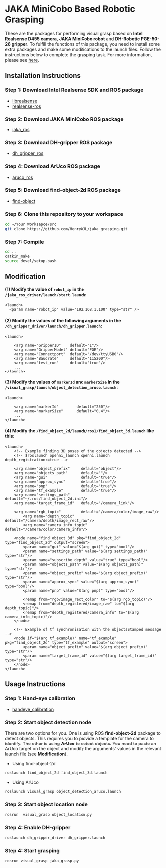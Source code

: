 # JAKA MiniCobo Based Robotic Grasping

These are the packages for performing visual grasp based on **Intel Realsense D455 camera**, **JAKA MiniCobo robot** and **DH-Robotic PGE-50-26 gripper**. To fulfill the functions of this package, you need to install some extra packages and make some modifications to the launch files. Follow the instructions below to complete the grasping task. For more information, please see [here](https://github.com/HenryWJL/RGB-D_Camera_Based_Robotic_Grasping_Project).

## Installation Instructions

### Step 1: Download Intel Realsense SDK and ROS package
- [librealsense](https://github.com/IntelRealSense/librealsense)
- [realsense-ros](https://github.com/IntelRealSense/realsense-ros/tree/ros1-legacy)

### Step 2: Download JAKA MiniCobo ROS package
- [jaka_ros](https://github.com/JAKARobotics/JAKA_ROS_Driver)

### Step 3: Download DH-gripper ROS package
- [dh_gripper_ros](https://github.com/DH-Robotics/dh_gripper_ros)

### Step 4: Download ArUco ROS package 
- [aruco_ros](https://github.com/pal-robotics/aruco_ros)

### Step 5: Download find-object-2d ROS package
- [find-object](https://github.com/introlab/find-object)

### Step 6: Clone this repository to your workspace
```bash
cd ~/Your Worksapce/src
git clone https://github.com/HenryWJL/jaka_grasping.git
```

### Step 7: Compile
```bash
cd ..
catkin_make
source devel/setup.bash
```

## Modification

#### (1) Modify the value of `robot_ip` in the `/jaka_ros_driver/launch/start.launch`:  
```launch
<launch>
  <param name="robot_ip" value="192.168.1.100" type="str" />
 ```
#### (2) Modify the values of the following arguments in the `/dh_gripper_driver/launch/dh_gripper.launch`:
```launch
<launch>

    <arg name="GripperID"    default="1"/>
    <arg name="GripperModel" default="PGE"/>
    <arg name="Connectport"  default="/dev/ttyUSB0"/>
    <arg name="Baudrate"     default="115200"/>
    <arg name="test_run"     default="true"/>
    ...
</launch>
```
#### (3) Modify the values of `markerId` and `markerSize` in the `/visual_grasp/launch/object_detection_aruco.launch`: 
```launch
<launch>
     
    <arg name="markerId"        default="250"/>
    <arg name="markerSize"      default="0.4"/>
    ...
</launch>
```
#### (4) Modify the `/find_object_2d/launch/ros1/find_object_3d.launch` like this:
```launch
<launch>
	<!-- Example finding 3D poses of the objects detected -->
	<!-- $roslaunch openni_launch openni.launch depth_registration:=true -->
	
	<arg name="object_prefix"     default="object"/>
	<arg name="objects_path"      default=""/>
	<arg name="gui"               default="true"/>
	<arg name="approx_sync"       default="true"/>
	<arg name="pnp"               default="true"/>
	<arg name="tf_example"        default="true"/>
	<arg name="settings_path"     default="~/.ros/find_object_2d.ini"/>
	<arg name="target_frame_id"   default="/camera_link"/>
	
	<arg name="rgb_topic"         default="/camera/color/image_raw"/>
        <arg name="depth_topic"       default="/camera/depth/image_rect_raw"/>
        <arg name="camera_info_topic" default="/camera/color/camera_info"/>
	
	<node name="find_object_3d" pkg="find_object_2d" type="find_object_2d" output="screen">
		<param name="gui" value="$(arg gui)" type="bool"/>
		<param name="settings_path" value="$(arg settings_path)" type="str"/>
		<param name="subscribe_depth" value="true" type="bool"/>
		<param name="objects_path" value="$(arg objects_path)" type="str"/>
		<param name="object_prefix" value="$(arg object_prefix)" type="str"/>
		<param name="approx_sync" value="$(arg approx_sync)" type="bool"/>
		<param name="pnp" value="$(arg pnp)" type="bool"/>
		
		<remap from="rgb/image_rect_color" to="$(arg rgb_topic)"/>
		<remap from="depth_registered/image_raw" to="$(arg depth_topic)"/>
		<remap from="depth_registered/camera_info" to="$(arg camera_info_topic)"/>
	</node>
	
	<!-- Example of tf synchronisation with the objectsStamped message -->
	<node if="$(arg tf_example)" name="tf_example" pkg="find_object_2d" type="tf_example" output="screen">
		<param name="object_prefix" value="$(arg object_prefix)" type="str"/>
		<param name="target_frame_id" value="$(arg target_frame_id)" type="str"/>
	</node>
</launch>
```

## Usage Instructions

### Step 1: Hand-eye calibration
- [handeye_calibration](https://github.com/HenryWJL/jaka_grasping/tree/main/handeye_calibration)

### Step 2: Start object detection node
There are two options for you. One is using ROS **find-object-2d** package to detect objects. This requires you to provide a template for the camera to identify. The other is using **ArUco** to detect objects. You need to paste an ArUco target on the object and modify the arguments' values in the relevant launch file (see **Modification**).

- Using find-object-2d
```bash
roslaunch find_object_2d find_object_3d.launch
```
- Using ArUco
```bash
roslaunch visual_grasp object_detection_aruco.launch
```

### Step 3: Start object location node
```bash
rosrun  visual_grasp object_location.py
```

### Step 4: Enable DH-gripper
```bash
roslaunch dh_gripper_driver dh_gripper.launch
```

### Step 4: Start grasping
```bash
rosrun visual_grasp jaka_grasp.py
```
